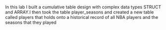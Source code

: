 In this lab I built a cumulative table design with complex data types STRUCT and ARRAY.I then took the table player_seasons and created a new table called players that holds onto a historical record of all NBA players and the seasons that they played
